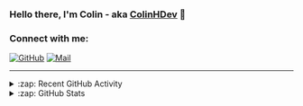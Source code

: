 ### Hello there, I'm Colin - aka [ColinHDev](https://github.com/ColinHDev) 👋

### Connect with me:

<a href="https://github.com/ColinHDev"><img src="https://img.icons8.com/bubbles/60/000000/github.png" alt="GitHub"/></a>
<a href="mailto:colinheidfeld@gmail.com"><img src="https://img.icons8.com/bubbles/60/000000/gmail-new.png" alt="Mail"/></a>


---


<details>
  <summary>:zap: Recent GitHub Activity</summary>

<!--START_SECTION:activity-->
1. 🗣 Commented on [#1991](https://github.com/OpenEnergyPlatform/ontology/pull/1991#issuecomment-2541983584) in [OpenEnergyPlatform/ontology](https://github.com/OpenEnergyPlatform/ontology)
2. 🗣 Commented on [#1993](https://github.com/OpenEnergyPlatform/ontology/pull/1993#issuecomment-2532694462) in [OpenEnergyPlatform/ontology](https://github.com/OpenEnergyPlatform/ontology)
3. 💪 Opened PR [#1993](https://github.com/OpenEnergyPlatform/ontology/pull/1993) in [OpenEnergyPlatform/ontology](https://github.com/OpenEnergyPlatform/ontology)
4. 🗣 Commented on [#1962](https://github.com/OpenEnergyPlatform/ontology/issues/1962#issuecomment-2525296983) in [OpenEnergyPlatform/ontology](https://github.com/OpenEnergyPlatform/ontology)
5. 💪 Opened PR [#1991](https://github.com/OpenEnergyPlatform/ontology/pull/1991) in [OpenEnergyPlatform/ontology](https://github.com/OpenEnergyPlatform/ontology)
6. 🗣 Commented on [#13](https://github.com/OpenEnergyPlatform/oeo-extended/issues/13#issuecomment-2524748252) in [OpenEnergyPlatform/oeo-extended](https://github.com/OpenEnergyPlatform/oeo-extended)
7. 🎉 Merged PR [#1987](https://github.com/OpenEnergyPlatform/ontology/pull/1987) in [OpenEnergyPlatform/ontology](https://github.com/OpenEnergyPlatform/ontology)
8. 🎉 Merged PR [#1988](https://github.com/OpenEnergyPlatform/ontology/pull/1988) in [OpenEnergyPlatform/ontology](https://github.com/OpenEnergyPlatform/ontology)
9. 💪 Opened PR [#1988](https://github.com/OpenEnergyPlatform/ontology/pull/1988) in [OpenEnergyPlatform/ontology](https://github.com/OpenEnergyPlatform/ontology)
10. 💪 Opened PR [#1987](https://github.com/OpenEnergyPlatform/ontology/pull/1987) in [OpenEnergyPlatform/ontology](https://github.com/OpenEnergyPlatform/ontology)
<!--END_SECTION:activity-->

</details>

<details>
  <summary>:zap: GitHub Stats</summary>

  <img alt="ColinHDev's GitHub Stats" src="https://github-readme-stats.vercel.app/api?username=ColinHDev&theme=dark&count_private=true&show_icons=true&hide_rank=true&include_all_commits=true" />
  <img alt="ColinHDev's GitHub Stats" src="https://github-readme-stats.vercel.app/api/top-langs/?username=ColinHDev&theme=dark&show_icons=true" />
  <img alt="ColinHDev's GitHub Stats" src="https://github-profile-trophy.vercel.app/?username=ColinHDev&theme=darkhub" />

</details>
